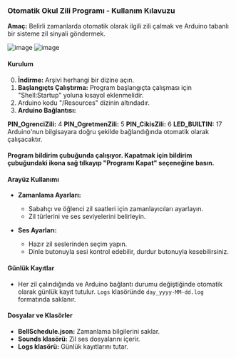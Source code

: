 ### Otomatik Okul Zili Programı - Kullanım Kılavuzu
**Amaç:** Belirli zamanlarda otomatik olarak ilgili zili çalmak ve Arduino tabanlı bir sisteme zil sinyali göndermek.

![image](https://github.com/zengeragency/Otomatik-Okul-Zili/assets/62677804/39759396-3398-45b5-be8b-7d9f6c6c0d56)
![image](https://github.com/zengeragency/Otomatik-Okul-Zili/assets/62677804/bdd0fd97-5a23-477b-9e36-dd20d1c35bdf)

#### Kurulum
0. **İndirme:** Arşivi herhangi bir dizine açın.
1. **Başlangıçts Çalıştırma:** Program başlangıçta çalışması için "Shell:Startup" yoluna kısayol eklenmelidir.
2. Arduino kodu "/Resources" dizinin altındadır.
3. **Arduino Bağlantısı:**

  **PIN_OgrenciZili:** 4
  **PIN_OgretmenZili:** 5
  **PIN_CikisZili:** 6
  **LED_BUILTIN:** 17
  Arduino'nun bilgisayara doğru şekilde bağlandığında otomatik olarak çalışacaktır.

#### Program bildirim çubuğunda çalışıyor. Kapatmak için bildirim çubuğundaki ikona sağ tılkayıp "Programı Kapat" seçeneğine basın.

#### Arayüz Kullanımı
- **Zamanlama Ayarları:**
  - Sabahçı ve öğlenci zil saatleri için zamanlayıcıları ayarlayın.
  - Zil türlerini ve ses seviyelerini belirleyin.
  
- **Ses Ayarları:**
  - Hazır zil seslerinden seçim yapın.
  - Dinle butonuyla sesi kontrol edebilir, durdur butonuyla kesebilirsiniz.

#### Günlük Kayıtlar
- Her zil çalındığında ve Arduino bağlantı durumu değiştiğinde otomatik olarak günlük kayıt tutulur. ```Logs``` klasöründe ```day_yyyy-MM-dd.log``` formatında saklanır.
  
#### Dosyalar ve Klasörler
- **BellSchedule.json:** Zamanlama bilgilerini saklar.
- **Sounds klasörü:** Zil ses dosyalarını içerir.
- **Logs klasörü:** Günlük kayıtlarını tutar.
